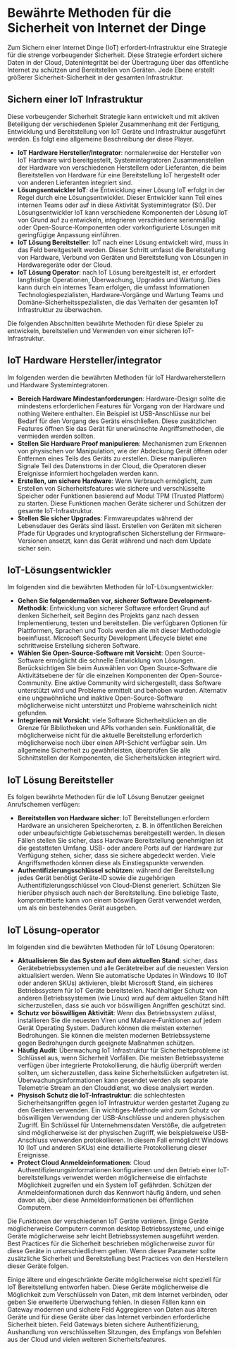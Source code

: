 # <a name="internet-of-things-security-best-practices"></a>Bewährte Methoden für die Sicherheit von Internet der Dinge

Zum Sichern einer Internet Dinge (IoT) erfordert-Infrastruktur eine Strategie für die strenge vorbeugender Sicherheit. Diese Strategie erfordert sichere Daten in der Cloud, Datenintegrität bei der Übertragung über das öffentliche Internet zu schützen und Bereitstellen von Geräten. Jede Ebene erstellt größerer Sicherheit-Sicherheit in der gesamten Infrastruktur.

## <a name="secure-an-iot-infrastructure"></a>Sichern einer IoT Infrastruktur

Diese vorbeugender Sicherheit Strategie kann entwickelt und mit aktiven Beteiligung der verschiedenen Spieler Zusammenhang mit der Fertigung, Entwicklung und Bereitstellung von IoT Geräte und Infrastruktur ausgeführt werden. Es folgt eine allgemeine Beschreibung der diese Player.  

- **IoT Hardware Hersteller/Integrator**: normalerweise der Hersteller von IoT Hardware wird bereitgestellt, Systemintegratoren Zusammenstellen der Hardware von verschiedenen Herstellern oder Lieferanten, die beim Bereitstellen von Hardware für eine Bereitstellung IoT hergestellt oder von anderen Lieferanten integriert sind.
- **Lösungsentwickler IoT**: die Entwicklung einer Lösung IoT erfolgt in der Regel durch eine Lösungsentwickler. Dieser Entwickler kann Teil eines internen Teams oder auf in diese Aktivität Systemintegrator (SI). Der Lösungsentwickler IoT kann verschiedene Komponenten der Lösung IoT von Grund auf zu entwickeln, integrieren verschiedene serienmäßig oder Open-Source-Komponenten oder vorkonfigurierte Lösungen mit geringfügige Anpassung einführen.
- **IoT Lösung Bereitsteller**: IoT nach einer Lösung entwickelt wird, muss in das Feld bereitgestellt werden. Dieser Schritt umfasst die Bereitstellung von Hardware, Verbund von Geräten und Bereitstellung von Lösungen in Hardwaregeräte oder der Cloud.
- **IoT Lösung Operator**: nach IoT Lösung bereitgestellt ist, er erfordert langfristige Operationen, Überwachung, Upgrades und Wartung. Dies kann durch ein internes Team erfolgen, die umfasst Informationen Technologiespezialisten, Hardware-Vorgänge und Wartung Teams und Domäne-Sicherheitsspezialisten, die das Verhalten der gesamten IoT Infrastruktur zu überwachen.

Die folgenden Abschnitten bewährte Methoden für diese Spieler zu entwickeln, bereitstellen und Verwenden von einer sicheren IoT-Infrastruktur.

## <a name="iot-hardware-manufacturerintegrator"></a>IoT Hardware Hersteller/integrator

Im folgenden werden die bewährten Methoden für IoT Hardwareherstellern und Hardware Systemintegratoren.

- **Bereich Hardware Mindestanforderungen**: Hardware-Design sollte die mindestens erforderlichen Features für Vorgang von der Hardware und nothing Weitere enthalten. Ein Beispiel ist USB-Anschlüsse nur bei Bedarf für den Vorgang des Geräts einschließen. Diese zusätzlichen Features öffnen Sie das Gerät für unerwünschte Angriffsmethoden, die vermieden werden sollten.
- **Stellen Sie Hardware Proof manipulieren**: Mechanismen zum Erkennen von physischen vor Manipulation, wie der Abdeckung Gerät öffnen oder Entfernen eines Teils des Geräts zu erstellen. Diese manipulieren Signale Teil des Datenstroms in der Cloud, die Operatoren dieser Ereignisse informiert hochgeladen werden kann.
- **Erstellen, um sichere Hardware**: Wenn Verbrauch ermöglicht, zum Erstellen von Sicherheitsfeatures wie sichere und verschlüsselte Speicher oder Funktionen basierend auf Modul TPM (Trusted Platform) zu starten. Diese Funktionen machen Geräte sicherer und Schützen der gesamte IoT-Infrastruktur.
- **Stellen Sie sicher Upgrades**: Firmwareupdates während der Lebensdauer des Geräts sind lässt. Erstellen von Geräten mit sicheren Pfade für Upgrades und kryptografischen Sicherstellung der Firmware-Versionen ansetzt, kann das Gerät während und nach dem Update sicher sein.

## <a name="iot-solution-developer"></a>IoT-Lösungsentwickler

Im folgenden sind die bewährten Methoden für IoT-Lösungsentwickler:

- **Gehen Sie folgendermaßen vor, sicherer Software Development-Methodik**: Entwicklung von sicherer Software erfordert Grund auf denken Sicherheit, seit Beginn des Projekts ganz nach dessen Implementierung, testen und bereitstellen. Die verfügbaren Optionen für Plattformen, Sprachen und Tools werden alle mit dieser Methodologie beeinflusst. Microsoft Security Development Lifecycle bietet eine schrittweise Erstellung sicheren Software.
- **Wählen Sie Open-Source-Software mit Vorsicht**: Open Source-Software ermöglicht die schnelle Entwicklung von Lösungen. Berücksichtigen Sie beim Auswählen von Open Source-Software die Aktivitätsebene der für die einzelnen Komponenten der Open-Source-Community. Eine aktive Community wird sichergestellt, dass Software unterstützt wird und Probleme ermittelt und behoben wurden. Alternativ eine ungewöhnliche und inaktive Open-Source-Software möglicherweise nicht unterstützt und Probleme wahrscheinlich nicht gefunden.
- **Integrieren mit Vorsicht**: viele Software Sicherheitslücken an die Grenze für Bibliotheken und APIs vorhanden sein. Funktionalität, die möglicherweise nicht für die aktuelle Bereitstellung erforderlich möglicherweise noch über einen API-Schicht verfügbar sein. Um allgemeine Sicherheit zu gewährleisten, überprüfen Sie alle Schnittstellen der Komponenten, die Sicherheitslücken integriert wird.      

## <a name="iot-solution-deployer"></a>IoT Lösung Bereitsteller

Es folgen bewährte Methoden für die IoT Lösung Benutzer geeignet Anrufschemen verfügen:

- **Bereitstellen von Hardware sicher**: IoT Bereitstellungen erfordern Hardware an unsicheren Speicherorten, z. B. in öffentlichen Bereichen oder unbeaufsichtigte Gebietsschemas bereitgestellt werden. In diesen Fällen stellen Sie sicher, dass Hardware Bereitstellung genehmigten ist die gestatteten Umfang. USB- oder andere Ports auf der Hardware zur Verfügung stehen, sicher, dass sie sichere abgedeckt werden. Viele Angriffsmethoden können diese als Einstiegspunkte verwenden.
- **Authentifizierungsschlüssel schützen**: während der Bereitstellung jedes Gerät benötigt Geräte-ID sowie die zugehörigen Authentifizierungsschlüssel von Cloud-Dienst generiert. Schützen Sie hierüber physisch auch nach der Bereitstellung. Eine beliebige Taste, kompromittierte kann von einem böswilligen Gerät verwendet werden, um als ein bestehendes Gerät ausgeben.

## <a name="iot-solution-operator"></a>IoT Lösung-operator

Im folgenden sind die bewährten Methoden für IoT Lösung Operatoren:

- **Aktualisieren Sie das System auf dem aktuellen Stand**: sicher, dass Gerätebetriebssystemen und alle Gerätetreiber auf die neuesten Version aktualisiert werden. Wenn Sie automatische Updates in Windows 10 (IoT oder anderen SKUs) aktivieren, bleibt Microsoft Stand, ein sicheres Betriebssystem für IoT Geräte bereitstellen. Nachhaltiger Schutz von anderen Betriebssystemen (wie Linux) wird auf dem aktuellen Stand hilft sicherzustellen, dass sie auch vor böswilligen Angriffen geschützt sind.
- **Schutz vor böswilligen Aktivität**: Wenn das Betriebssystem zulässt, installieren Sie die neuesten Viren und Malware-Funktionen auf jedem Gerät Operating System. Dadurch können die meisten externen Bedrohungen. Sie können die meisten modernen Betriebssysteme gegen Bedrohungen durch geeignete Maßnahmen schützen.
- **Häufig Audit**: Überwachung IoT Infrastruktur für Sicherheitsprobleme ist Schlüssel aus, wenn Sicherheit Vorfällen. Die meisten Betriebssysteme verfügen über integrierte Protokollierung, die häufig überprüft werden sollten, um sicherzustellen, dass keine Sicherheitslücken aufgetreten ist. Überwachungsinformationen kann gesendet werden als separate Telemetrie Stream an den Clouddienst, wo diese analysiert werden.
- **Physisch Schutz die IoT-Infrastruktur**: die schlechtesten Sicherheitsangriffen gegen IoT Infrastruktur werden gestartet Zugang zu den Geräten verwenden. Ein wichtiges-Methode wird zum Schutz vor böswilligen Verwendung der USB-Anschlüsse und anderen physischen Zugriff. Ein Schlüssel für Unternehmensdaten Verstöße, die aufgetreten sind möglicherweise ist der physischen Zugriff, wie beispielsweise USB-Anschluss verwenden protokollieren. In diesem Fall ermöglicht Windows 10 (IoT und anderen SKUs) eine detaillierte Protokollierung dieser Ereignisse.
- **Protect Cloud Anmeldeinformationen**: Cloud Authentifizierungsinformationen konfigurieren und den Betrieb einer IoT-bereitstellungs verwendet werden möglicherweise die einfachste Möglichkeit zugreifen und ein System IoT gefährden. Schützen der Anmeldeinformationen durch das Kennwort häufig ändern, und sehen davon ab, über diese Anmeldeinformationen bei öffentlichen Computern.

Die Funktionen der verschiedenen IoT Geräte variieren. Einige Geräte möglicherweise Computern common desktop Betriebssysteme, und einige Geräte möglicherweise sehr leicht Betriebssystemen ausgeführt werden. Best Practices für die Sicherheit beschrieben möglicherweise zuvor für diese Geräte in unterschiedlichem gelten. Wenn dieser Parameter sollte zusätzliche Sicherheit und Bereitstellung best Practices von den Herstellern dieser Geräte folgen.

Einige ältere und eingeschränkte Geräte möglicherweise nicht speziell für IoT Bereitstellung entworfen haben. Diese Geräte möglicherweise die Möglichkeit zum Verschlüsseln von Daten, mit dem Internet verbinden, oder geben Sie erweiterte Überwachung fehlen. In diesen Fällen kann ein Gateway modernen und sichere Feld Aggregieren von Daten aus älteren Geräte und für diese Geräte über das Internet verbinden erforderliche Sicherheit bieten. Feld Gateways bieten sichere Authentifizierung, Aushandlung von verschlüsselten Sitzungen, des Empfangs von Befehlen aus der Cloud und vielen weiteren Sicherheitsfeatures.
